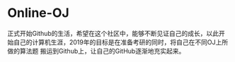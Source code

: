 # Online-OJ
正式开始Github的生活，希望在这个社区中，能够不断见证自己的成长，以此开始自己的计算机生涯，2019年的目标是在准备考研的同时，将自己在不同OJ上所做的算法题
搬运到Github上，让自己的GitHub逐渐地充实起来。
